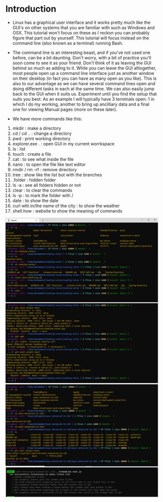 # Introduction

 
* Linux has a graphical user interface and it works pretty much like the GUI's on other systems that you are familiar with such as Windows and OSX. This tutorial won't focus on these as I reckon you can probably figure that part out by yourself. This tutorial will focus instead on the command line (also known as a terminal) running Bash.

* The command line is an interesting beast, and if you've not used one before, can be a bit daunting. Don't worry, with a bit of practice you'll soon come to see it as your friend. Don't think of it as leaving the GUI behind so much as adding to it. While you can leave the GUI alltogether, most people open up a command line interface just as another window on their desktop (in fact you can have as many open as you like). This is also to our advantage as we can have several command lines open and doing different tasks in each at the same time. We can also easily jump back to the GUI when it suits us. Experiment until you find the setup that suits you best. As an example I will typically have 3 terminals open: 1 in which I do my working, another to bring up ancilliary data and a final one for viewing Manual pages (more on these later).

* We have more commands like this:
1. mkdir : make a directory
2. cd / cd .. : change a directory
3. pwd : print working directory
4. explorer.exe . : open GUI in my current worrkspace
5. ls : list 
6. touch : create a file
7. cat : to see what inside the file
8. nano : to open the file like text editor
9. rmdir / rm -rf : remove directory
10. tree : show like the list but with the branches
11. .folder : hidden folder
12. ls -a : see all folders hidden or not 
13. clear : to clear the commands 
14. ls -p : to mark the folder with / 
15. date : to show the date
16. curl wttr.in/the name of the city : to show the weather
17. shell.how : website to show the meaning of commands


![img](./screenshot/Ter1.PNG)
![img](./screenshot/Ter2.PNG)
![img](./screenshot/Ter3.PNG)
![img](./screenshot/Ter4.PNG)
